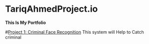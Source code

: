 # TariqAhmedProject.io
**This Is My Portfolio**

#[Project 1: Criminal Face Recognition](https://github.com/tariqahmedproject/Criminal-Face-Recognition)
This system will Help to Catch criminal 
